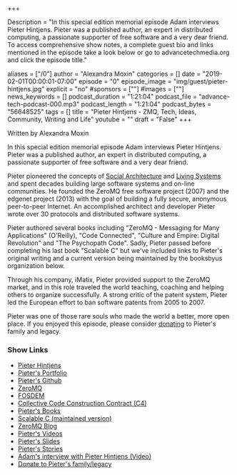 +++

Description = "In this special edition memorial episode Adam interviews Pieter Hintjens. Pieter was a published author, an expert in distributed computing, a passionate supporter of free software and a very dear friend. To access comprehensive show notes, a complete guest bio and links mentioned in the episode take a look below or go to advancetechmedia.org and click the episode title."

aliases = ["/0"]
author = "Alexandra Moxin"
categories = []
date = "2019-02-01T00:00:01-07:00"
episode = "0"
episode_image = "img/guest/pieter-hintjens.jpg"
explicit = "no"
#sponsors = [""]
#images = [""]
news_keywords = []
podcast_duration = "1:21:04"
podcast_file = "advance-tech-podcast-000.mp3"
podcast_length = "1:21:04"
podcast_bytes = "56648525"
tags = []
title = "Pieter Hintjens - ZMQ, Tech, Ideas, Community, Writing and Life"
youtube = ""
draft = "False"
+++

Written by Alexandra Moxin

In this special edition memorial episode Adam interviews Pieter Hintjens. Pieter was a published author, an expert in distributed computing, a passionate supporter of free software and a very dear friend.

Pieter pioneered the concepts of [Social Architecture](http://hintjens.com/blog:_community) and [Living Systems](http://hintjens.com/blog:74) and spent decades building large software systems and on-line communities. He founded the ZeroMQ free software project (2007) and the edgenet project (2013) with the goal of building a fully secure, anonymous peer-to-peer Internet. An accomplished architect and developer Pieter wrote over 30 protocols and distributed software systems.

Pieter authored several books including "ZeroMQ - Messaging for Many Applications" (O'Reilly), "Code Connected", "Culture and Empire: Digital Revolution" and "The Psychopath Code". Sadly, Pieter passed before completing his last book "Scalable C" but we've included links to Pieter's original writing and a current version being maintained by the booksbyus organization below.

Through his company, iMatix, Pieter provided support to the ZeroMQ market, and in this role traveled the world teaching, coaching and helping others to organize successfully. A strong critic of the patent system, Pieter led the European effort to ban software patents from 2005 to 2007. 

Pieter was one of those rare souls who made the world a better, more open place. If you enjoyed this episode, please consider [donating](https://www.paypal.me/Hintjens) to Pieter's family and legacy.


### Show Links

* [Pieter Hintjens](http://hintjens.com/)
* [Pieter's Portfolio](http://hintjens.com/main:portfolio)
* [Pieter's Github](https://github.com/hintjens)
* [ZeroMQ](http://zeromq.org/)
* [FOSDEM](https://fosdem.org/2019/)
* [Collective Code Construction Contract (C4)](https://hintjens.gitbooks.io/social-architecture/content/chapter4.html)
* [Pieter's Books](http://hintjens.com/books)
* [Scalable C (maintained version)](https://github.com/booksbyus/scalable-c)
* [ZeroMQ Blog](http://hintjens.com/blog:_zeromq)
* [Pieter's Videos](https://vimeo.com/user10099130/videos?cjevent=41da0470266111e9815401210a1c0e0c)
* [Pieter's Slides](https://www.slideshare.net/pieterh)
* [Pieter's Stories](http://fiction.hintjens.com/)
* [Adam's interview with Pieter Hintjens (Video)]((https://www.youtube.com/watch?v=ApqI9XLRk4k))
* [Donate to Pieter's family/legacy](https://www.paypal.me/Hintjens)


